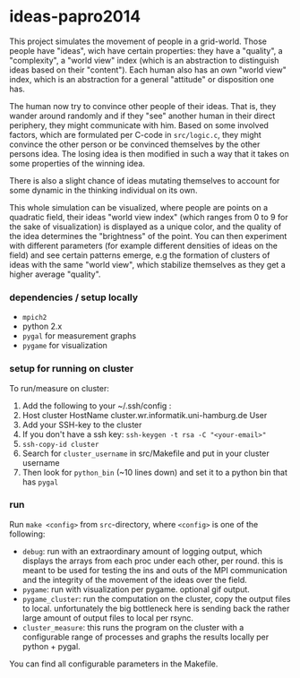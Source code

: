 # ideas-papro2014
This project simulates the movement of people in a grid-world. Those people have "ideas", wich have certain properties: they have a "quality", a "complexity", a "world view" index (which is an abstraction to distinguish ideas based on their "content"). Each human also has an own "world view" index, which is an abstraction for a general "attitude" or disposition one has. 

The human now try to convince other people of their ideas. That is, they wander around randomly and if they "see" another human in their direct periphery, they might communicate with him. Based on some involved factors, which are formulated  per C-code in `src/logic.c`, they might convince the other person or be convinced themselves by the other persons idea. The losing idea is then modified in such a way that it takes on some properties of the winning idea.

There is also a slight chance of ideas mutating themselves to account for some dynamic in the thinking individual on its own.

This whole simulation can be visualized, where people are points on a quadratic field, their ideas "world view index" (which ranges from 0 to 9 for the sake of visualization) is displayed as a unique color, and the quality of the idea determines the "brightness" of the point. You can then experiment with different parameters (for example different densities of ideas on the field) and see certain patterns emerge, e.g the formation of clusters of ideas with the same "world view", which stabilize themselves as they get a higher average "quality".


### dependencies / setup locally
- `mpich2`
- python 2.x
- `pygal` for measurement graphs
- `pygame` for visualization

### setup for running on cluster
To run/measure on cluster: 
1. Add the following to your ~/.ssh/config :
  1. Host cluster
    HostName cluster.wr.informatik.uni-hamburg.de
    User <your-cluster-user-name>
2. Add your SSH-key to the cluster
  1. If you don't have a ssh key: `ssh-keygen -t rsa -C "<your-email>"`
  2. `ssh-copy-id cluster`
3. Search for `cluster_username` in src/Makefile and put in your cluster username
4. Then look for `python_bin` (~10 lines down) and set it to a python bin that has `pygal`

### run
Run `make <config>` from `src`-directory, where `<config>` is one of the following:
- `debug`: run with an extraordinary amount of logging output, which displays the arrays from each proc under each other, per round. this is meant to be used for testing the ins and outs of the MPI communication and the integrity of the movement of the ideas over the field.
- `pygame`: run with visualization per pygame. optional gif output. 
- `pygame_cluster`: run the computation on the cluster, copy the output files to local.  unfortunately the big bottleneck here is sending back the rather large amount of output files to local per rsync.
- `cluster_measure`: this runs the program on the cluster with a configurable range of processes and graphs the results locally per python + pygal.

You can find all configurable parameters in the Makefile.




